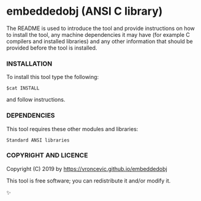 # embeddedobj (ANSI C library)

The README is used to introduce the tool and provide instructions on
how to install the tool, any machine dependencies it may have (for
example C compilers and installed libraries) and any other information
that should be provided before the tool is installed.

### INSTALLATION

To install this tool type the following:

```
$cat INSTALL
```

and follow instructions.

### DEPENDENCIES

This tool requires these other modules and libraries:

```
Standard ANSI libraries
```

### COPYRIGHT AND LICENCE

Copyright (C) 2019 by https://vroncevic.github.io/embeddedobj

This tool is free software; you can redistribute it and/or modify it.

:sparkles:

